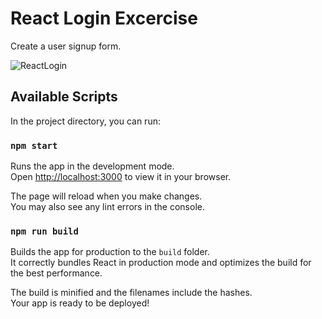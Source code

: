 # React Login Excercise

Create a user signup form.

![ReactLogin](https://github.com/joshrenner/exercise-react-login/assets/60506/7a6fbd87-dc1d-4d9a-85b7-de631d864b58)


## Available Scripts

In the project directory, you can run:

### `npm start`

Runs the app in the development mode.\
Open [http://localhost:3000](http://localhost:3000) to view it in your browser.

The page will reload when you make changes.\
You may also see any lint errors in the console.

### `npm run build`

Builds the app for production to the `build` folder.\
It correctly bundles React in production mode and optimizes the build for the best performance.

The build is minified and the filenames include the hashes.\
Your app is ready to be deployed!


